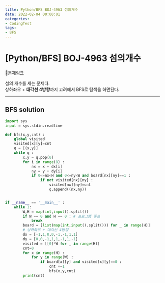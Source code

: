 ```yaml
---
title: Python/BFS BOJ-4963 섬의개수
date: 2022-02-04 00:00:01
categories:
- CodingTest
tags:
- BFS
---
```


# [Python/BFS] BOJ-4963 섬의개수

📌[문제링크](https://www.acmicpc.net/problem/4963)

섬의 개수를 세는 문제다.<br>상하좌우 + **대각선 4방향**까지 고려해서 BFS로 탐색을 하면된다.

---

## BFS solution
```python
import sys
input = sys.stdin.readline

def bfs(x,y,cnt) :
    global visited
    visited[x][y]=cnt
    q = [(x,y)]
    while q :
        x,y = q.pop(0)
        for i in range(8) :
            nx = x + dx[i]
            ny = y + dy[i]
            if 0<=nx<H and 0<=ny<W and board[nx][ny]==1 :
                if not visited[nx][ny] :
                    visited[nx][ny]=cnt
                    q.append((nx,ny))


if __name__ == '__main__' :
    while 1:
        W,H = map(int,input().split())
        if W == 0 and H == 0 : # 프로그램 종료
            break
        board = [list(map(int,input().split())) for _ in range(H)]
        # 상하좌우 + 대각선 4방향
        dx = [-1,1,0,0,-1,-1,1,1]
        dy = [0,0,-1,1,1,-1,1,-1]
        visited = [[0]*W for _ in range(H)]
        cnt=0
        for x in range(H) :
            for y in range(W) :
                if board[x][y] and visited[x][y]==0 :
                    cnt +=1
                    bfs(x,y,cnt)
        print(cnt)
```
